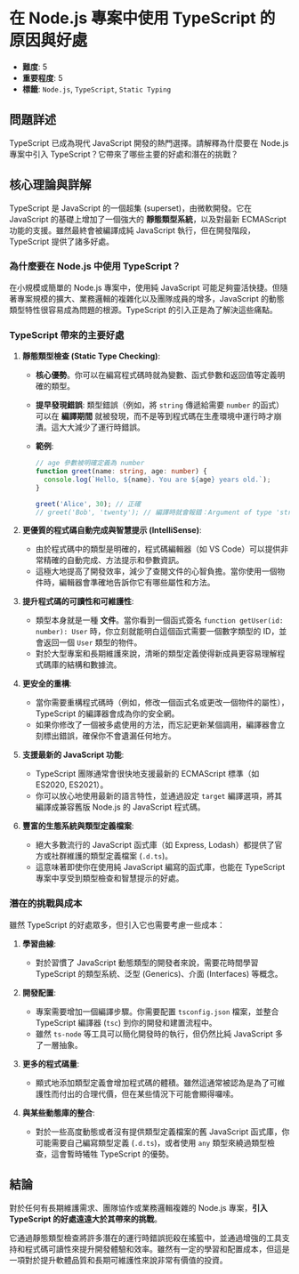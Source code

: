 # 在 Node.js 專案中使用 TypeScript 的原因與好處

- **難度**: 5
- **重要程度**: 5
- **標籤**: `Node.js`, `TypeScript`, `Static Typing`

## 問題詳述

TypeScript 已成為現代 JavaScript 開發的熱門選擇。請解釋為什麼要在 Node.js 專案中引入 TypeScript？它帶來了哪些主要的好處和潛在的挑戰？

## 核心理論與詳解

TypeScript 是 JavaScript 的一個超集 (superset)，由微軟開發。它在 JavaScript 的基礎上增加了一個強大的 **靜態類型系統**，以及對最新 ECMAScript 功能的支援。雖然最終會被編譯成純 JavaScript 執行，但在開發階段，TypeScript 提供了諸多好處。

### 為什麼要在 Node.js 中使用 TypeScript？

在小規模或簡單的 Node.js 專案中，使用純 JavaScript 可能足夠靈活快捷。但隨著專案規模的擴大、業務邏輯的複雜化以及團隊成員的增多，JavaScript 的動態類型特性很容易成為問題的根源。TypeScript 的引入正是為了解決這些痛點。

### TypeScript 帶來的主要好處

1. **靜態類型檢查 (Static Type Checking)**:
    - **核心優勢**。你可以在編寫程式碼時就為變數、函式參數和返回值等定義明確的類型。
    - **提早發現錯誤**: 類型錯誤（例如，將 `string` 傳遞給需要 `number` 的函式）可以在 **編譯期間** 就被發現，而不是等到程式碼在生產環境中運行時才崩潰。這大大減少了運行時錯誤。
    - **範例**:

        ```typescript
        // age 參數被明確定義為 number
        function greet(name: string, age: number) {
          console.log(`Hello, ${name}. You are ${age} years old.`);
        }

        greet('Alice', 30); // 正確
        // greet('Bob', 'twenty'); // 編譯時就會報錯：Argument of type 'string' is not assignable to parameter of type 'number'.
        ```

2. **更優質的程式碼自動完成與智慧提示 (IntelliSense)**:
    - 由於程式碼中的類型是明確的，程式碼編輯器（如 VS Code）可以提供非常精確的自動完成、方法提示和參數資訊。
    - 這極大地提高了開發效率，減少了查閱文件的心智負擔。當你使用一個物件時，編輯器會準確地告訴你它有哪些屬性和方法。

3. **提升程式碼的可讀性和可維護性**:
    - 類型本身就是一種 **文件**。當你看到一個函式簽名 `function getUser(id: number): User` 時，你立刻就能明白這個函式需要一個數字類型的 ID，並會返回一個 `User` 類型的物件。
    - 對於大型專案和長期維護來說，清晰的類型定義使得新成員更容易理解程式碼庫的結構和數據流。

4. **更安全的重構**:
    - 當你需要重構程式碼時（例如，修改一個函式名或更改一個物件的屬性），TypeScript 的編譯器會成為你的安全網。
    - 如果你修改了一個被多處使用的方法，而忘記更新某個調用，編譯器會立刻標出錯誤，確保你不會遺漏任何地方。

5. **支援最新的 JavaScript 功能**:
    - TypeScript 團隊通常會很快地支援最新的 ECMAScript 標準（如 ES2020, ES2021）。
    - 你可以放心地使用最新的語言特性，並通過設定 `target` 編譯選項，將其編譯成兼容舊版 Node.js 的 JavaScript 程式碼。

6. **豐富的生態系統與類型定義檔案**:
    - 絕大多數流行的 JavaScript 函式庫（如 Express, Lodash）都提供了官方或社群維護的類型定義檔案 (`.d.ts`)。
    - 這意味著即使你在使用純 JavaScript 編寫的函式庫，也能在 TypeScript 專案中享受到類型檢查和智慧提示的好處。

### 潛在的挑戰與成本

雖然 TypeScript 的好處眾多，但引入它也需要考慮一些成本：

1. **學習曲線**:
    - 對於習慣了 JavaScript 動態類型的開發者來說，需要花時間學習 TypeScript 的類型系統、泛型 (Generics)、介面 (Interfaces) 等概念。

2. **開發配置**:
    - 專案需要增加一個編譯步驟。你需要配置 `tsconfig.json` 檔案，並整合 TypeScript 編譯器 (`tsc`) 到你的開發和建置流程中。
    - 雖然 `ts-node` 等工具可以簡化開發時的執行，但仍然比純 JavaScript 多了一層抽象。

3. **更多的程式碼量**:
    - 顯式地添加類型定義會增加程式碼的體積。雖然這通常被認為是為了可維護性而付出的合理代價，但在某些情況下可能會顯得囉嗦。

4. **與某些動態庫的整合**:
    - 對於一些高度動態或者沒有提供類型定義檔案的舊 JavaScript 函式庫，你可能需要自己編寫類型定義 (`.d.ts`)，或者使用 `any` 類型來繞過類型檢查，這會暫時犧牲 TypeScript 的優勢。

## 結論

對於任何有長期維護需求、團隊協作或業務邏輯複雜的 Node.js 專案，**引入 TypeScript 的好處遠遠大於其帶來的挑戰**。

它通過靜態類型檢查將許多潛在的運行時錯誤扼殺在搖籃中，並通過增強的工具支持和程式碼可讀性來提升開發體驗和效率。雖然有一定的學習和配置成本，但這是一項對於提升軟體品質和長期可維護性來說非常有價值的投資。
